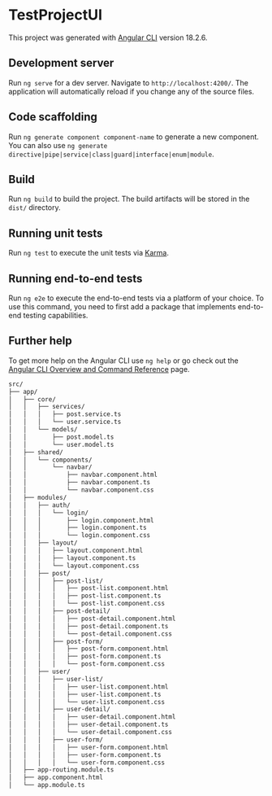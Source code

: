 # TestProjectUI

This project was generated with [Angular CLI](https://github.com/angular/angular-cli) version 18.2.6.

## Development server

Run `ng serve` for a dev server. Navigate to `http://localhost:4200/`. The application will automatically reload if you change any of the source files.

## Code scaffolding

Run `ng generate component component-name` to generate a new component. You can also use `ng generate directive|pipe|service|class|guard|interface|enum|module`.

## Build

Run `ng build` to build the project. The build artifacts will be stored in the `dist/` directory.

## Running unit tests

Run `ng test` to execute the unit tests via [Karma](https://karma-runner.github.io).

## Running end-to-end tests

Run `ng e2e` to execute the end-to-end tests via a platform of your choice. To use this command, you need to first add a package that implements end-to-end testing capabilities.

## Further help

To get more help on the Angular CLI use `ng help` or go check out the [Angular CLI Overview and Command Reference](https://angular.dev/tools/cli) page.

```bash
src/
├── app/
│   ├── core/
│   │   ├── services/
│   │   │   ├── post.service.ts
│   │   │   └── user.service.ts
│   │   └── models/
│   │       ├── post.model.ts
│   │       └── user.model.ts
│   ├── shared/
│   │   └── components/
│   │       └── navbar/
│   │           ├── navbar.component.html
│   │           ├── navbar.component.ts
│   │           └── navbar.component.css
│   ├── modules/
│   │   ├── auth/
│   │   │   └── login/
│   │   │       ├── login.component.html
│   │   │       ├── login.component.ts
│   │   │       └── login.component.css
│   │   ├── layout/
│   │   │   ├── layout.component.html
│   │   │   ├── layout.component.ts
│   │   │   └── layout.component.css
│   │   ├── post/
│   │   │   ├── post-list/
│   │   │   │   ├── post-list.component.html
│   │   │   │   ├── post-list.component.ts
│   │   │   │   └── post-list.component.css
│   │   │   ├── post-detail/
│   │   │   │   ├── post-detail.component.html
│   │   │   │   ├── post-detail.component.ts
│   │   │   │   └── post-detail.component.css
│   │   │   ├── post-form/
│   │   │   │   ├── post-form.component.html
│   │   │   │   ├── post-form.component.ts
│   │   │   │   └── post-form.component.css
│   │   ├── user/
│   │   │   ├── user-list/
│   │   │   │   ├── user-list.component.html
│   │   │   │   ├── user-list.component.ts
│   │   │   │   └── user-list.component.css
│   │   │   ├── user-detail/
│   │   │   │   ├── user-detail.component.html
│   │   │   │   ├── user-detail.component.ts
│   │   │   │   └── user-detail.component.css
│   │   │   ├── user-form/
│   │   │   │   ├── user-form.component.html
│   │   │   │   ├── user-form.component.ts
│   │   │   │   └── user-form.component.css
│   ├── app-routing.module.ts
│   ├── app.component.html
│   └── app.module.ts
```